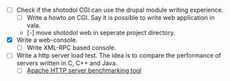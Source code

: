 
- [ ] Check if the shotodol CGI can use the drupal module writing experience.
	- [ ] Write a howto on CGI. Say it is possible to write web application in vala.
	- [-] move shotodol web in seperate project directory.
- [x] Write a web-console.
	- [ ] Write XML-RPC based console.
- [ ] Write a http server load test. The idea is to compare the performance of servers written in C, C++ and Java.
	- [ ] [Apache HTTP server benchmarking tool](http://httpd.apache.org/docs/2.0/programs/ab.html)
